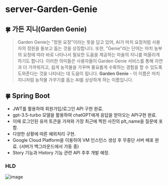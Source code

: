 # server-Garden-Genie

## 🍀 가든 지니(Garden Genie)

> Garden Genie는 "정원 요정"이라는 뜻을 담고 있어, AI가 마치 요정처럼 사용자의 정원을 돌보고 돕는 것을 상징합니다. 또한, "Genie"라는 단어는 마치 농부의 요청에 따라 바로 나타나서 필요한 도움을 제공하는 마술의 지니를 떠올리게 하기도 합니다. 이러한 의미들은 사용자들이 Garden Genie 서비스를 통해 자연과 더 가까워지고, 쉽게 농작물을 가꾸며 풍요롭게 수확하는 경험을 할 수 있도록 도와준다는 것을 나타내는 데 도움이 됩니다. **Garden Genie** - 이 이름은 마치 지니처럼 농작물 가꾸기를 돕는 AI를 상상하게 하는 이름입니다.

## 🍀 Spring Boot
- JWT를 활용하여 회원가입/로그인 API 구현 완료.
- gpt-3.5-turbo 모델을 활용하여 chatGPT에게 응답을 받아오는 API구현 완료.
- 이때 로그인된 유저 토큰을 가져와 가장 최근에 찍힌 사진의 plt_name을 질문에
포함.
- 다양한 상황에 따른 예외처리 구현.
- Google Cloud Platform을 이용하여 VM 인스턴스 생성 후 무중단 서버 배포 완료.
(서버가 백그라운드에서 가동 중)
- Story 기능과 History 기능 관련 API 추후 개발 예정.

### HLD
![image](https://github.com/Garden-Genie/server-Garden-Genie/assets/87336788/6f585c16-ae4d-429c-a201-fb19456261e4)
